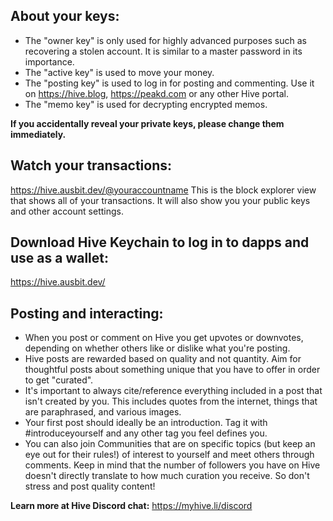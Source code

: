 ## About your keys:
- The "owner key" is only used for highly advanced purposes such as recovering a stolen account. It is similar to a master password in its importance.
- The "active key" is used to move your money. 
- The "posting key" is used to log in for posting and commenting. Use it on https://hive.blog,  https://peakd.com or any other Hive portal.
- The "memo key" is used for decrypting encrypted memos.

**If you accidentally reveal your private keys, please change them immediately.**

## Watch your transactions:
https://hive.ausbit.dev/@youraccountname This is the block explorer view that shows all of your transactions. It will also show you your public keys and other account settings.

## Download Hive Keychain to log in to dapps and use as a wallet:
https://hive.ausbit.dev/

## Posting and interacting:
- When you post or comment on Hive you get upvotes or downvotes, depending on whether others like or dislike what you're posting.
- Hive posts are rewarded based on quality and not quantity. Aim for thoughtful posts about something unique that you have to offer in order to get "curated". 
- It's important to always cite/reference everything included in a post that isn't created by you. This includes quotes from the internet, things that are paraphrased, and various images. 
- Your first post should ideally be an introduction. Tag it with #introduceyourself and any other tag you feel defines you.
- You can also join Communities that are on specific topics (but keep an eye out for their rules!) of interest to yourself and meet others through comments. Keep in mind that the number of followers you have on Hive doesn't directly translate to how much curation you receive. So don't stress and post quality content!

**Learn more at Hive Discord chat:**
https://myhive.li/discord
